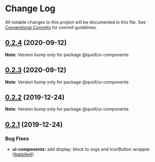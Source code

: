 # Change Log

All notable changes to this project will be documented in this file.
See [Conventional Commits](https://conventionalcommits.org) for commit guidelines.

## [0.2.4](https://github.com/mzogheib/quoll/compare/@quoll/ui-components@0.2.3...@quoll/ui-components@0.2.4) (2020-09-12)

**Note:** Version bump only for package @quoll/ui-components

## [0.2.3](https://github.com/mzogheib/quoll/compare/@quoll/ui-components@0.2.2...@quoll/ui-components@0.2.3) (2020-09-12)

**Note:** Version bump only for package @quoll/ui-components

## [0.2.2](https://github.com/mzogheib/quoll/compare/@quoll/ui-components@0.2.1...@quoll/ui-components@0.2.2) (2019-12-24)

**Note:** Version bump only for package @quoll/ui-components

## [0.2.1](https://github.com/mzogheib/quoll/compare/@quoll/ui-components@0.2.0...@quoll/ui-components@0.2.1) (2019-12-24)

### Bug Fixes

- **ui-components:** add display: block to svgs and IconButton wrapper ([9abb9e9](https://github.com/mzogheib/quoll/commit/9abb9e9))
